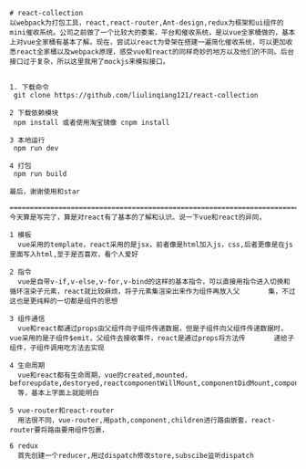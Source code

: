    # react-collection
    以webpack为打包工具，react,react-router,Ant-design,redux为框架和ui组件的mini催收系统。公司之前做了一个比较大的委案，平台和催收系统，是以vue全家桶做的，基本上对vue全家桶有基本了解。现在，尝试以react为骨架在搭建一遍简化催收系统，可以更加收悉react全家桶以及webpack原理，感受vue和react的同样奇妙的地方以及他们的不同。后台接口过于复杂，所以这里我用了mockjs来模拟接口。


    1. 下载命令
     git clone https://github.com/liulinqiang121/react-collection

    2 下载依赖模块 
     npm install 或者使用淘宝镜像 cnpm install

    3 本地运行 
     npm run dev 

    4 打包
     npm run build
  
    最后，谢谢使用和star
     
    ===========================================================================================
    今天算是写完了，算是对react有了基本的了解和认识。说一下vue和react的异同，
    
    1 模板 
      vue采用的template，react采用的是jsx，前者像是html加入js，css,后者更像是在js里面写入html,至于是否喜欢，看个人爱好
      
    2 指令
      vue是自带v-if,v-else,v-for,v-bind的这样的基本指令，可以直接用指令进入切换和循环渲染子元素，react就比较麻烦，将子元素集渲染出来作为组件再放入父       集，不过这也是更纯粹的一切都是组件的思想
      
    3 组件通信
      vue和react都通过props由父组件向子组件传递数据，但是子组件向父组件传递数据时，vue采用的是子组件$emit，父组件去接收事件，react是通过props将方法传       递给子组件，子组件调用吃方法去实现
      
    4 生命周期 
      vue和react都有生命周期，vue的created,mounted，beforeupdate,destoryed,reactcomponentWillMount,componentDidMount,componentWillunmount,
      等，基本上字面上就能明白
     
    5 vue-router和react-router
      用法很不同，vue-router,用path,component,children进行路由嵌套，react-router要将路由要用组件包裹，
      
    6 redux
      首先创建一个reducer,用过dispatch修改store,subscibe监听dispatch
    
